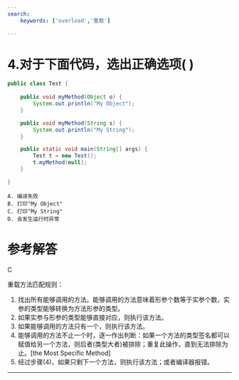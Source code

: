 ```yaml
---
search:
    keywords: ['overload','重载']

---
```



# 4.对于下面代码，选出正确选项( )

```java
public class Test {
	
	public void myMethod(Object o) {
		System.out.println("My Object");
	}

	public void myMethod(String s) {
		System.out.println("My String");
	}

	public static void main(String[] args) {
		Test t = new Test();
		t.myMethod(null);
	}

}
```



```
A. 编译失败
B. 打印"My Object"
C. 打印"My String"
D. 会发生运行时异常
```



# 参考解答
C

重载方法匹配规则：
1. 找出所有能够调用的方法。能够调用的方法意味着形参个数等于实参个数，实参的类型能够转换为方法形参的类型。
2. 如果实参与形参的类型能够直接对应，则执行该方法。
3. 如果能够调用的方法只有一个，则执行该方法。
4. 能够调用的方法不止一个时，逐一作出判断：如果一个方法的类型签名都可以赋值给另一个方法，则后者(类型大者)被排除；重复此操作，直到无法排除为止。[the Most Specific Method]
5. 经过步骤(4)，如果只剩下一个方法，则执行该方法；或者编译器报错。

---


